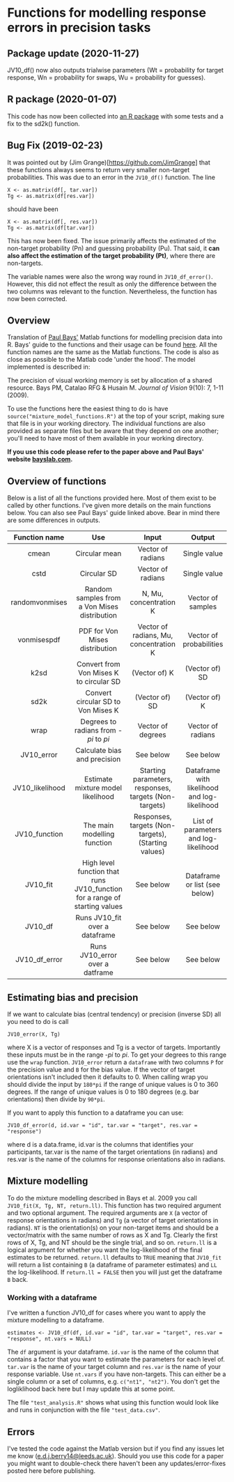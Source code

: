 # Functions for modelling response errors in precision tasks


## Package update (2020-11-27)

JV10_df() now also outputs trialwise parameters (Wt = probability for target response,  Wn = probability for swaps, Wu = probability for guesses).

## R package (2020-01-07)

This code has now been collected into [an R package](https://github.com/eddjberry/mixturer) with some tests and a fix to the sd2k() function.

## Bug Fix (2019-02-23)
It was pointed out by (Jim Grange)[https://github.com/JimGrange] that these functions always seems to return very smaller non-target probabilities. This was due to an error in the `JV10_df()` function. The line 

```
X <- as.matrix(df[, tar.var])
Tg <- as.matrix(df[res.var])
```

should have been 

```
X <- as.matrix(df[, res.var])
Tg <- as.matrix(df[tar.var])
```

This has now been fixed.
The issue primarily affects the estimated of the non-target probability (Pn) and guessing probability (Pu).
That said, it **can also affect the estimation of the target probability (Pt)**, where there are non-targets.

The variable names were also the wrong way round in `JV10_df_error()`.
However, this did not effect the result as only the difference between the two columns was relevant to the function.
Nevertheless, the function has now been corrected.

## Overview

Translation of [Paul Bays'](http://www.psychol.cam.ac.uk/people/paul-bays) Matlab functions for modelling precision data into R. Bays' guide to the functions and their usage can be found [here](http://www.paulbays.com/code/JV10/). All the function names are the same as the Matlab functions. The code is also as close as possible to the Matlab code 'under the hood'. The model implemented is described in:

The precision of visual working memory is set by allocation of a shared resource. Bays PM, Catalao RFG & Husain M. *Journal of Vision* 9(10): 7, 1-11 (2009).

To use the functions here the easiest thing to do is have `source("mixture_model_functions.R")` at the top of your script, making sure that file is in your working directory. The individual functions are also provided as separate files but be aware that they depend on one another; you'll need to have most of them available in your working directory.

**If you use this code please refer to the paper above and Paul Bays' website [bayslab.com](bayslab.com).**

## Overview of functions

Below is a list of all the functions provided here. Most of them exist to be called by other functions. I've given more details on the main functions below. You can also see Paul Bays' guide linked above. Bear in mind there are some differences in outputs.

Function name | Use           | Input             | Output
:------------:|:-------------:|:-----------------:|:------------:
cmean         | Circular mean | Vector of radians | Single value
cstd          | Circular SD   | Vector of radians | Single value
randomvonmises| Random samples from a Von Mises distribution | N, Mu, concentration K | Vector of samples
vonmisespdf   | PDF for Von Mises distribution | Vector of radians, Mu, concentration K | Vector of probabilities
k2sd         | Convert from Von Mises K to circular SD | (Vector of) K | (Vector of) SD
sd2k | Convert circular SD to Von Mises K | (Vector of) SD | (Vector of) K 
wrap | Degrees to radians from -*pi* to *pi* | Vector of degrees | Vector of radians
JV10_error | Calculate bias and precision | See below | See below
JV10_likelihood | Estimate mixture model likelihood | Starting parameters, responses, targets (Non-targets) | Dataframe with likelihood and log-likelihood
JV10_function | The main modelling function | Responses, targets (Non-targets), (Starting values) | List of parameters and log-likelihood
JV10_fit | High level function that runs JV10_function for a range of starting values | See below | Dataframe or list (see below)
JV10_df | Runs JV10_fit over a dataframe | See below | See below
JV10_df_error | Runs JV10_error over a datframe | See below | See below

## Estimating bias and precision

If we want to calculate bias (central tendency) or precision (inverse SD) all you need to do is call

```
JV10_error(X, Tg)
```

where X is a vector of responses and Tg is a vector of targets. Importantly these inputs must be in the range -*pi* to *pi*. To get your degrees to this range use the `wrap` function. `JV10_error` return a `dataframe` with two columns `P` for the precision value and `B` for the bias value. If the vector of target orientations isn't included then it defaults to 0. When calling wrap you should divide the input by `180*pi` if the range of unique values is 0 to 360 degrees. If the range of unique values is 0 to 180 degrees (e.g. bar orientations) then divide by `90*pi`.
  
If you want to apply this function to a dataframe you can use:

```
JV10_df_error(d, id.var = "id", tar.var = "target", res.var = "response")
```
where d is a data.frame, id.var is the columns that identifies your participants, tar.var is the name of the target orientations (in radians) and res.var is the name of the columns for response orientations also in radians. 

## Mixture modelling

To do the mixture modelling described in Bays et al. 2009 you call `JV10_fit(X, Tg, NT, return.ll)`. This function has two required argument and two optional argument. The required arguments are `X` (a vector of response orientations in radians) and `Tg` (a vector of target orientations in radians). `NT` is the orientation(s) on your non-target items and should be a vector/matrix with the same number of rows as X and Tg. Clearly the first rows of X, Tg, and NT should be the single trial, and so on. `return.ll` is a logical argument for whether you want the log-likelihood of the final estimates to be returned. `return.ll` defaults to `TRUE` meaning that `JV10_fit` will return a list containing `B` (a dataframe of parameter estimates) and `LL` the log-likelihood. If `return.ll = FALSE` then you will just get the dataframe `B` back.

### Working with a dataframe

I've written a function JV10_df for cases where you want to apply the mixture modelling to a dataframe.

```
estimates <- JV10_df(df, id.var = "id", tar.var = "target", res.var = "response", nt.vars = NULL)
```
The `df` argument is your dataframe. `id.var` is the name of the column that contains a factor that you want to estimate the parameters for each level of. `tar.var` is the name of your target column and `res.var` is the name of your response variable. Use `nt.vars` if you have non-targets. This can either be a single column or a set of columns, e.g. `c("nt1", "nt2")`. You don't get the logliklihood back here but I may update this at some point.

The file `"test_analysis.R"` shows what using this function would look like and runs in conjunction with the file `"test_data.csv"`.

## Errors

I've tested the code against the Matlab version but if you find any issues let me know (e.d.j.berry14@leeds.ac.uk). Should you use this code for a paper you might want to double-check there haven't been any updates/error-fixes posted here before publishing. 
